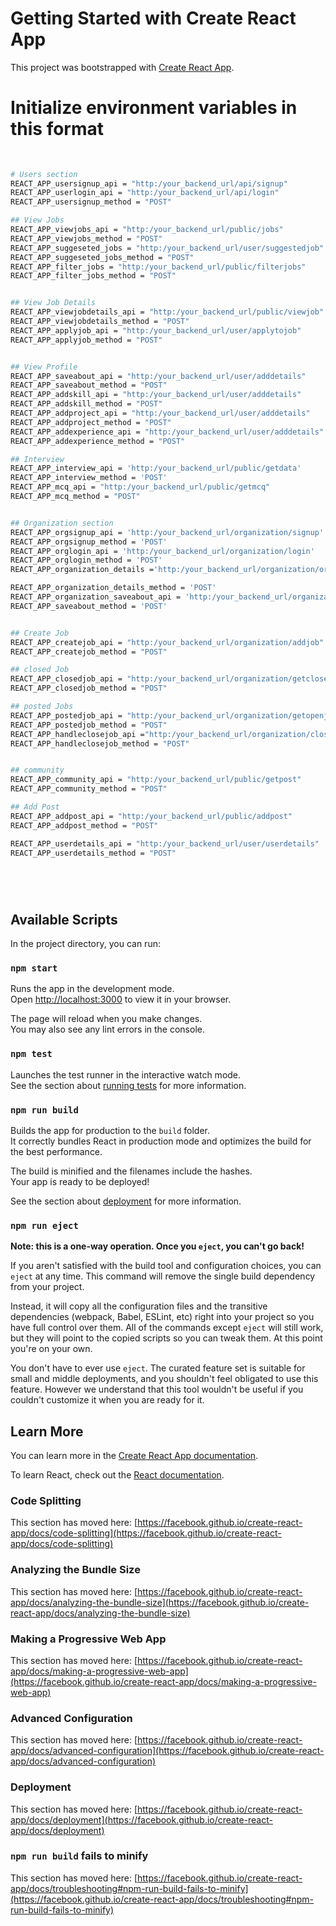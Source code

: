 # Getting Started with Create React App

This project was bootstrapped with [Create React App](https://github.com/facebook/create-react-app).


# Initialize environment variables in this format

``` bash
    
    
# Users section
REACT_APP_usersignup_api = "http:/your_backend_url/api/signup"
REACT_APP_userlogin_api = "http:/your_backend_url/api/login"
REACT_APP_usersignup_method = "POST"

## View Jobs
REACT_APP_viewjobs_api = "http:/your_backend_url/public/jobs"
REACT_APP_viewjobs_method = "POST"
REACT_APP_suggeseted_jobs = "http:/your_backend_url/user/suggestedjob"
REACT_APP_suggeseted_jobs_method = "POST"
REACT_APP_filter_jobs = "http:/your_backend_url/public/filterjobs"
REACT_APP_filter_jobs_method = "POST"


## View Job Details
REACT_APP_viewjobdetails_api = "http:/your_backend_url/public/viewjob"
REACT_APP_viewjobdetails_method = "POST"
REACT_APP_applyjob_api = "http:/your_backend_url/user/applytojob"
REACT_APP_applyjob_method = "POST"


## View Profile
REACT_APP_saveabout_api = "http:/your_backend_url/user/adddetails"
REACT_APP_saveabout_method = "POST"
REACT_APP_addskill_api = "http:/your_backend_url/user/adddetails"
REACT_APP_addskill_method = "POST"
REACT_APP_addproject_api = "http:/your_backend_url/user/adddetails"
REACT_APP_addproject_method = "POST"
REACT_APP_addexperience_api = "http:/your_backend_url/user/adddetails"
REACT_APP_addexperience_method = "POST"

## Interview
REACT_APP_interview_api = 'http:/your_backend_url/public/getdata'
REACT_APP_interview_method = 'POST'
REACT_APP_mcq_api = "http:/your_backend_url/public/getmcq"
REACT_APP_mcq_method = "POST"


## Organization section
REACT_APP_orgsignup_api = 'http:/your_backend_url/organization/signup'
REACT_APP_orgsignup_method = 'POST'
REACT_APP_orglogin_api = 'http:/your_backend_url/organization/login'
REACT_APP_orglogin_method = 'POST'
REACT_APP_organization_details ='http:/your_backend_url/organization/organizationdetails'

REACT_APP_organization_details_method = 'POST'
REACT_APP_organization_saveabout_api = 'http:/your_backend_url/organization/addorganization'
REACT_APP_saveabout_method = 'POST'


## Create Job
REACT_APP_createjob_api = "http:/your_backend_url/organization/addjob"
REACT_APP_createjob_method = "POST"

## closed Job
REACT_APP_closedjob_api = "http:/your_backend_url/organization/getclosedjobs"
REACT_APP_closedjob_method = "POST"

## posted Jobs
REACT_APP_postedjob_api = "http:/your_backend_url/organization/getopenjobs"
REACT_APP_postedjob_method = "POST"
REACT_APP_handleclosejob_api ="http:/your_backend_url/organization/closejob"
REACT_APP_handleclosejob_method = "POST"


## community
REACT_APP_community_api = "http:/your_backend_url/public/getpost"
REACT_APP_community_method = "POST"

## Add Post
REACT_APP_addpost_api = "http:/your_backend_url/public/addpost"
REACT_APP_addpost_method = "POST"

REACT_APP_userdetails_api = "http:/your_backend_url/user/userdetails"
REACT_APP_userdetails_method = "POST"



    


```


## Available Scripts

In the project directory, you can run:

### `npm start`

Runs the app in the development mode.\
Open [http://localhost:3000](http://localhost:3000) to view it in your browser.

The page will reload when you make changes.\
You may also see any lint errors in the console.

### `npm test`

Launches the test runner in the interactive watch mode.\
See the section about [running tests](https://facebook.github.io/create-react-app/docs/running-tests) for more information.

### `npm run build`

Builds the app for production to the `build` folder.\
It correctly bundles React in production mode and optimizes the build for the best performance.

The build is minified and the filenames include the hashes.\
Your app is ready to be deployed!

See the section about [deployment](https://facebook.github.io/create-react-app/docs/deployment) for more information.

### `npm run eject`

**Note: this is a one-way operation. Once you `eject`, you can't go back!**

If you aren't satisfied with the build tool and configuration choices, you can `eject` at any time. This command will remove the single build dependency from your project.

Instead, it will copy all the configuration files and the transitive dependencies (webpack, Babel, ESLint, etc) right into your project so you have full control over them. All of the commands except `eject` will still work, but they will point to the copied scripts so you can tweak them. At this point you're on your own.

You don't have to ever use `eject`. The curated feature set is suitable for small and middle deployments, and you shouldn't feel obligated to use this feature. However we understand that this tool wouldn't be useful if you couldn't customize it when you are ready for it.

## Learn More

You can learn more in the [Create React App documentation](https://facebook.github.io/create-react-app/docs/getting-started).

To learn React, check out the [React documentation](https://reactjs.org/).

### Code Splitting

This section has moved here: [https://facebook.github.io/create-react-app/docs/code-splitting](https://facebook.github.io/create-react-app/docs/code-splitting)

### Analyzing the Bundle Size

This section has moved here: [https://facebook.github.io/create-react-app/docs/analyzing-the-bundle-size](https://facebook.github.io/create-react-app/docs/analyzing-the-bundle-size)

### Making a Progressive Web App

This section has moved here: [https://facebook.github.io/create-react-app/docs/making-a-progressive-web-app](https://facebook.github.io/create-react-app/docs/making-a-progressive-web-app)

### Advanced Configuration

This section has moved here: [https://facebook.github.io/create-react-app/docs/advanced-configuration](https://facebook.github.io/create-react-app/docs/advanced-configuration)

### Deployment

This section has moved here: [https://facebook.github.io/create-react-app/docs/deployment](https://facebook.github.io/create-react-app/docs/deployment)

### `npm run build` fails to minify

This section has moved here: [https://facebook.github.io/create-react-app/docs/troubleshooting#npm-run-build-fails-to-minify](https://facebook.github.io/create-react-app/docs/troubleshooting#npm-run-build-fails-to-minify)
